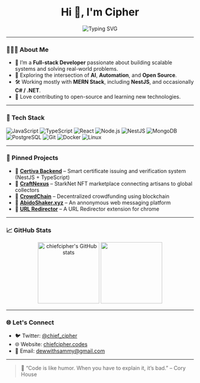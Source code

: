 <h1 align="center">Hi 👋, I'm Cipher</h1>

<p align="center">
  <img src="https://readme-typing-svg.demolab.com?font=Fira+Code&duration=3000&pause=1000&center=true&vCenter=true&width=435&lines=Full-stack+Developer;AI+%26+Automation+Enthusiast;Open+Source+Advocate;Problem+Solver+with+Code" alt="Typing SVG" />
</p>

---

### 👨🏽‍💻 About Me

- 🔭 I’m a **Full-stack Developer** passionate about building scalable systems and solving real-world problems.
- 🧠 Exploring the intersection of **AI**, **Automation**, and **Open Source**.
- 🛠️ Working mostly with **MERN Stack**, including **NestJS**, and occasionally **C# / .NET**.
- 🧩 Love contributing to open-source and learning new technologies.

---

### 🧰 Tech Stack

![JavaScript](https://img.shields.io/badge/-JavaScript-black?style=flat-square&logo=javascript)
![TypeScript](https://img.shields.io/badge/-TypeScript-3178C6?style=flat-square&logo=typescript&logoColor=white)
![React](https://img.shields.io/badge/-React-black?style=flat-square&logo=react)
![Node.js](https://img.shields.io/badge/-Node.js-black?style=flat-square&logo=node.js)
![NestJS](https://img.shields.io/badge/-NestJS-E0234E?style=flat-square&logo=nestjs&logoColor=white)
![MongoDB](https://img.shields.io/badge/-MongoDB-black?style=flat-square&logo=mongodb)
![PostgreSQL](https://img.shields.io/badge/-PostgreSQL-336791?style=flat-square&logo=postgresql&logoColor=white)
![Git](https://img.shields.io/badge/-Git-black?style=flat-square&logo=git)
![Docker](https://img.shields.io/badge/-Docker-black?style=flat-square&logo=docker)
![Linux](https://img.shields.io/badge/-Linux-black?style=flat-square&logo=linux)

---

### 📌 Pinned Projects

- 🔹 [**Certiva Backend**](https://github.com/chiefcipher/certiva_backend) – Smart certificate issuing and verification system (NestJS + TypeScript)
- 🔹 [**CraftNexus**](https://github.com/chiefcipher/CraftNexus) – StarkNet NFT marketplace connecting artisans to global collectors
- 🔹 [**CrowdChain**](https://github.com/chiefcipher/crowdchain) – Decentralized crowdfunding using blockchain
- 🔹 [**AbidoShaker.xyz**](https://abidoshaker.xyz/) – An annonymous web messaging platform
- 🔹 [**URL Redirector**](https://github.com/chiefcipher/url-redirector-extension) – A URL Redirector extension for chrome

---

### 📈 GitHub Stats

<p align="center">
  <img src="https://github-readme-stats.vercel.app/api?username=chiefcipher&show_icons=true&theme=github_dark" alt="chiefcipher's GitHub stats" height="165" />
  <img src="https://github-readme-streak-stats.herokuapp.com?user=chiefcipher&theme=github-dark&hide_border=true" height="165" />
</p>

---

### 🌐 Let's Connect

- 🐦 Twitter: [@chief_cipher](https://twitter.com/chief_cipher)
- 🌐 Website: [chiefcipher.codes](https://chiefcipher.codes)
- 📧 Email: [dewwithsammy@gmail.com](mailto:dewwithsammy@gmail.com)

---

> 🚀 “Code is like humor. When you have to explain it, it’s bad.” – Cory House
